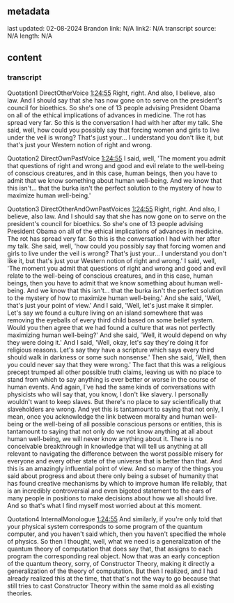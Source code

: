## metadata
last updated: 02-08-2024 Brandon
link: N/A
link2: N/A
transcript source: N/A
length: N/A

## content

### transcript

Quotation1 DirectOtherVoice  [1:24:55](https://open.spotify.com/episode/0EET91eUZO1GS4xi1TRMec?si=Erzr3WV9SkCoau_DxKdkyQ&t=41)
Right, right. And also, I believe, also law. And I should say that she has now gone on to serve on the president's council for bioethics. So she's one of 13 people advising President Obama on all of the ethical implications of advances in medicine. The rot has spread very far. So this is the conversation I had with her after my talk. She said, well, how could you possibly say that forcing women and girls to live under the veil is wrong? That's just your... I understand you don't like it, but that's just your Western notion of right and wrong.

Quotation2 DirectOwnPastVoice  [1:24:55](https://open.spotify.com/episode/0EET91eUZO1GS4xi1TRMec?si=Erzr3WV9SkCoau_DxKdkyQ&t=41)
I said, well, 'The moment you admit that questions of right and wrong and good and evil relate to the well-being of conscious creatures, and in this case, human beings, then you have to admit that we know something about human well-being. And we know that this isn't... that the burka isn't the perfect solution to the mystery of how to maximize human well-being.' 

Quotation3 DirectOtherAndOwnPastVoices  [1:24:55](https://open.spotify.com/episode/0EET91eUZO1GS4xi1TRMec?si=Erzr3WV9SkCoau_DxKdkyQ&t=41)
Right, right. And also, I believe, also law. And I should say that she has now gone on to serve on the president's council for bioethics. So she's one of 13 people advising President Obama on all of the ethical implications of advances in medicine. The rot has spread very far. So this is the conversation I had with her after my talk. She said, well, 'how could you possibly say that forcing women and girls to live under the veil is wrong? That's just your... I understand you don't like it, but that's just your Western notion of right and wrong.' I said, well, 'The moment you admit that questions of right and wrong and good and evil relate to the well-being of conscious creatures, and in this case, human beings, then you have to admit that we know something about human well-being. And we know that this isn't... that the burka isn't the perfect solution to the mystery of how to maximize human well-being.' And she said, 'Well, that's just your point of view.' And I said, 'Well, let's just make it simpler. Let's say we found a culture living on an island somewhere that was removing the eyeballs of every third child based on some belief system. Would you then agree that we had found a culture that was not perfectly maximizing human well-being?' And she said, 'Well, it would depend on why they were doing it.' And I said, 'Well, okay, let's say they're doing it for religious reasons. Let's say they have a scripture which says every third should walk in darkness or some such nonsense.' Then she said, 'Well, then you could never say that they were wrong.' The fact that this was a religious precept trumped all other possible truth claims, leaving us with no place to stand from which to say anything is ever better or worse in the course of human events. And again, I've had the same kinds of conversations with physicists who will say that, you know, I don't like slavery. I personally wouldn't want to keep slaves. But there's no place to say scientifically that slaveholders are wrong. And yet this is tantamount to saying that not only, I mean, once you acknowledge the link between morality and human well-being or the well-being of all possible conscious persons or entities, this is tantamount to saying that not only do we not know anything at all about human well-being, we will never know anything about it. There is no conceivable breakthrough in knowledge that will tell us anything at all relevant to navigating the difference between the worst possible misery for everyone and every other state of the universe that is better than that. And this is an amazingly influential point of view. And so many of the things you said about progress and about there only being a subset of humanity that has found creative mechanisms by which to improve human life reliably, that is an incredibly controversial and even bigoted statement to the ears of many people in positions to make decisions about how we all should live. And so that's what I find myself most worried about at this moment.

Quotation4 InternalMonologue  [1:24:55](https://open.spotify.com/episode/0EET91eUZO1GS4xi1TRMec?si=Erzr3WV9SkCoau_DxKdkyQ&t=41)
And similarly, if you're only told that your physical system corresponds to some program of the quantum computer, and you haven't said which, then you haven't specified the whole of physics. So then I thought, well, what we need is a generalization of the quantum theory of computation that does say that, that assigns to each program the corresponding real object. Now that was an early conception of the quantum theory, sorry, of Constructor Theory, making it directly a generalization of the theory of computation. But then I realized, and I had already realized this at the time, that that's not the way to go because that still tries to cast Constructor Theory within the same mold as all existing theories.

